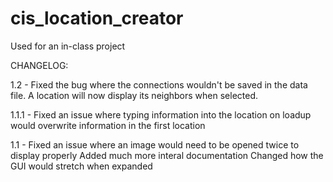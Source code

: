 # cis_location_creator
Used for an in-class project

CHANGELOG:

1.2 - Fixed the bug where the connections wouldn't be saved in the data file.
      A location will now display its neighbors when selected.

1.1.1 - Fixed an issue where typing information into the location on loadup would overwrite information in the first location

1.1 - Fixed an issue where an image would need to be opened twice to display properly
      Added much more interal documentation
      Changed how the GUI would stretch when expanded
